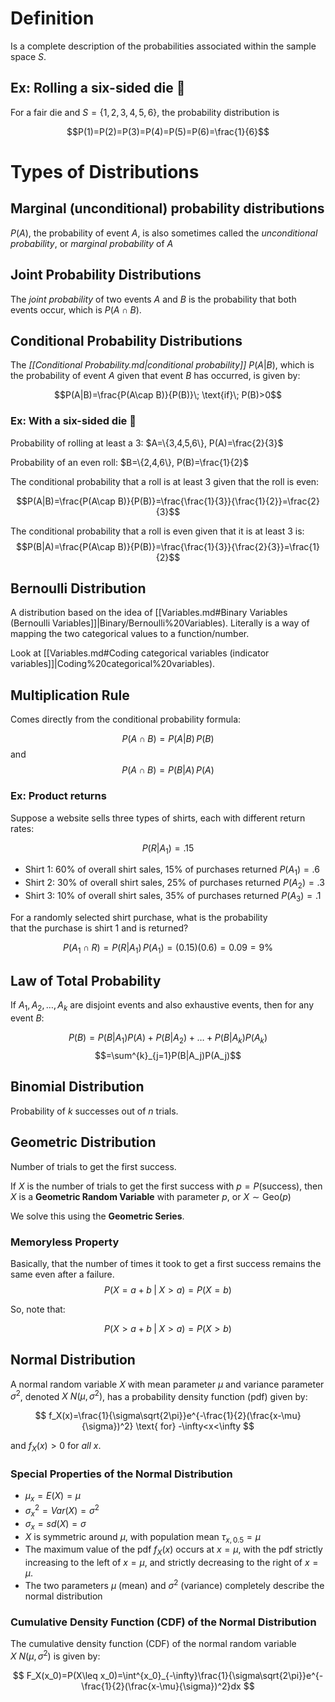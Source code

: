
# Definition

Is a complete description of the probabilities associated within the sample space $S$. 

## Ex: Rolling a six-sided die 🎲

For a fair die and $S=\{1,2,3,4,5,6\}$, the probability distribution is 

$$P(1)=P(2)=P(3)=P(4)=P(5)=P(6)=\frac{1}{6}$$

# Types of Distributions

## Marginal (unconditional) probability distributions

$P(A)$, the probability of event $A$, is also sometimes called the *unconditional probability*, or *marginal probability* of $A$

## Joint Probability Distributions

The *joint probability* of two events $A$ and $B$ is the probability that both events occur, which is $P(A\cap B)$.

## Conditional Probability Distributions

The *[[Conditional Probability.md|conditional probability]]* $P(A|B)$, which is the probability of event $A$ given that event $B$ has occurred, is given by:

$$P(A|B)=\frac{P(A\cap B)}{P(B)}\; \text{if}\; P(B)>0$$

### Ex: With a six-sided die 🎲

Probability of rolling at least a $3$: $A=\{3,4,5,6\}, P(A)=\frac{2}{3}$

Probability of an even roll: $B=\{2,4,6\}, P(B)=\frac{1}{2}$

The conditional probability that a roll is at least $3$ given that the roll is even:

$$P(A|B)=\frac{P(A\cap B)}{P(B)}=\frac{\frac{1}{3}}{\frac{1}{2}}=\frac{2}{3}$$

The conditional probability that a roll is even given that it is at least 3 is:
$$P(B|A)=\frac{P(A\cap B)}{P(B)}=\frac{\frac{1}{3}}{\frac{2}{3}}=\frac{1}{2}$$

## Bernoulli Distribution

A distribution based on the idea of [[Variables.md#Binary Variables (Bernoulli Variables]]|Binary/Bernoulli%20Variables). Literally is a way of mapping the two categorical values to a function/number.

Look at [[Variables.md#Coding categorical variables (indicator variables]]|Coding%20categorical%20variables).

## Multiplication Rule

Comes directly from the conditional probability formula:

$$
P(A\cap B)=P(A|B)\,P(B)$$
and
$$P(A\cap B)=P(B|A)\,P(A)$$



### Ex: Product returns

Suppose a website sells three types of shirts, each with different return rates:


$$P(R|A_1)=.15$$
- Shirt 1: 60% of overall shirt sales, 15% of purchases returned  $P(A_1)=.6$
- Shirt 2: 30% of overall shirt sales, 25% of purchases returned $P(A_2)=.3$
- Shirt 3: 10% of overall shirt sales, 35% of purchases returned $P(A_3)=.1$

For a randomly selected shirt purchase, what is the probability  
that the purchase is shirt 1 and is returned?

$$P(A_1\cap R)=P(R|A_1)\,P(A_1)=(0.15)(0.6)=0.09=9\%$$

## Law of Total Probability

If $A_1, A_2, \ldots, A_k$ are disjoint events and also exhaustive events, then for any event $B$:

$$P(B)=P(B|A_1)P(A)+P(B|A_2)+\ldots+P(B|A_k)P(A_k)$$
$$=\sum^{k}_{j=1}P(B|A_j)P(A_j)$$
## Binomial Distribution

Probability of $k$ successes out of $n$ trials.

## Geometric Distribution

Number of trials to get the first success.

If $X$ is the number of trials to get the first success with $p = P(\text{success})$, then $X$ is a **Geometric Random Variable** with parameter $p$, or $X\sim \text{Geo}(p)$ 

We solve this using the **Geometric Series**.

### Memoryless Property

Basically, that the number of times it took to get a first success remains the same even after a failure. 
$$
P(X=a+b\;| \;X > a)=P(X=b)
$$

So, note that:

$$
P(X > a + b \; | \; X > a) = P(X > b)
$$

## Normal Distribution

A normal random variable $X$ with mean parameter $\mu$ and variance parameter $\sigma^2$, denoted $X~N(\mu,\sigma^2)$, has a probability density function (pdf) given by:

$$
f_X(x)=\frac{1}{\sigma\sqrt{2\pi}}e^{-\frac{1}{2}(\frac{x-\mu}{\sigma})^2} \text{ for} -\infty<x<\infty
$$

and $f_X(x) > 0$ for *all* $x$.

### Special Properties of the Normal Distribution

- $\mu_x=E(X)=\mu$
- $\sigma_x^2=Var(X)=\sigma^2$
- $\sigma_x=sd(X)=\sigma$
- $X$ is symmetric around $\mu$, with population mean $\tau_{x,0.5}=\mu$
- The maximum value of the pdf $f_X(x)$ occurs at $x=\mu$, with the pdf strictly increasing to the left of $x=\mu$, and strictly decreasing to the right of $x=\mu$.
- The two parameters $\mu$ (mean) and $\sigma^2$ (variance) completely describe the normal distribution

### Cumulative Density Function (CDF) of the Normal Distribution

The cumulative density function (CDF) of the normal random variable $X~N(\mu, \sigma^2)$ is given by:

$$
F_X(x_0)=P(X\leq x_0)=\int^{x_0}_{-\infty}\frac{1}{\sigma\sqrt{2\pi}}e^{-\frac{1}{2}(\frac{x-\mu}{\sigma})^2}dx
$$
